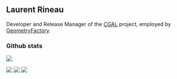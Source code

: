 ## Laurent Rineau

Developer and Release Manager of the [CGAL](https://github.com/CGAL/cgal) project, employed by [GeometryFactory](https://geometryfactory.com/).

<!--
**lrineau/lrineau** is a ✨ _special_ ✨ repository because its `README.md` (this file) appears on your GitHub profile.

Here are some ideas to get you started:

- 🔭 I’m currently working on ...
- 🌱 I’m currently learning ...
- 👯 I’m looking to collaborate on ...
- 🤔 I’m looking for help with ...
- 💬 Ask me about ...
- 📫 How to reach me: ...
- 😄 Pronouns: ...
- ⚡ Fun fact: ...
-->

### Github stats

![](http://github-profile-summary-cards.vercel.app/api/cards/profile-details?username=lrineau&theme=default) 

![](http://github-profile-summary-cards.vercel.app/api/cards/stats?username=lrineau&theme=default) 
![](http://github-profile-summary-cards.vercel.app/api/cards/productive-time?username=lrineau&theme=default) 
![](http://github-profile-summary-cards.vercel.app/api/cards/most-commit-language?username=lrineau&theme=default) 
